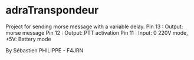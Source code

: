 # adraTranspondeur

  Project for sending morse message with a variable delay.
  Pin 13 : Output: morse message
  Pin 12 : Output: PTT activation
  Pin 11 : Input: 0 220V mode, +5V: Battery mode 

  By Sébastien PHILIPPE - F4JRN
